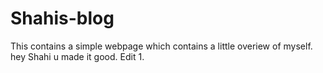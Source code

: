 # Shahis-blog
This contains a simple webpage which contains a little overiew of myself.
hey Shahi u made it good.
Edit 1.

